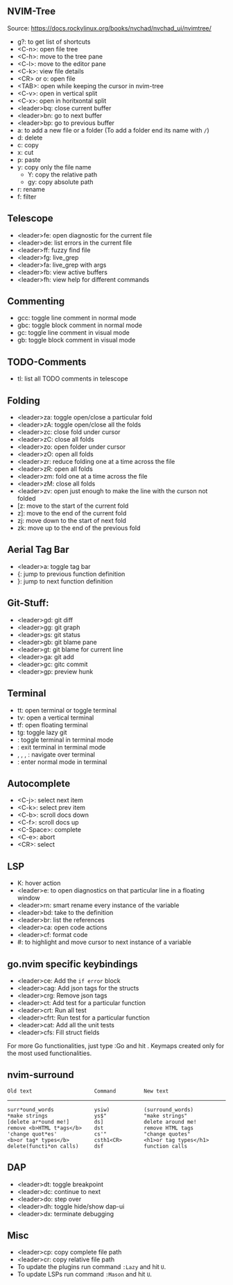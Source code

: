 ## NVIM-Tree
Source: https://docs.rockylinux.org/books/nvchad/nvchad_ui/nvimtree/
- g?: to get list of shortcuts
- \<C-n\>: open file tree
- \<C-h\>: move to the tree pane
- \<C-l\>: move to the editor pane
- \<C-k\>: view file details
- \<CR\> or o: open file
- \<TAB\>: open while keeping the cursor in nvim-tree
- \<C-v\>: open in vertical split
- \<C-x\>: open in horitxontal split
- \<leader\>bq: close current buffer
- \<leader\>bn: go to next buffer
- \<leader\>bp: go to previous buffer
- a: to add a new file or a folder (To add a folder end its name with `/`)
- d: delete
- c: copy
- x: cut
- p: paste
- y: copy only the file name
    - Y: copy the relative path
    - gy: copy absolute path
- r: rename
- f: filter

## Telescope
- \<leader\>fe: open diagnostic for the current file
- \<leader\>de: list errors in the current file
- \<leader\>ff: fuzzy find file
- \<leader\>fg: live_grep
- \<leader\>fa: live_grep with args
- \<leader\>fb: view active buffers
- \<leader\>fh: view help for different commands

## Commenting
- gcc: toggle line comment in normal mode
- gbc: toggle block comment in normal mode
- gc: toggle line comment in visual mode
- gb: toggle block comment in visual mode

## TODO-Comments
- <leader>tl: list all TODO comments in telescope

## Folding
- \<leader\>za: toggle open/close a particular fold
- \<leader\>zA: toggle open/close all the folds
- \<leader\>zc: close fold under cursor
- \<leader\>zC: close all folds
- \<leader\>zo: open folder under cursor
- \<leader\>zO: open all folds
- \<leader\>zr: reduce folding one at a time across the file
- \<leader\>zR: open all folds
- \<leader\>zm: fold one at a time across the file
- \<leader\>zM: close all folds
- \<leader\>zv: open just enough to make the line with the curson not folded
- [z: move to the start of the current fold
- z]: move to the end of the current fold
- zj: move down to the start of next fold
- zk: move up to the end of the previous fold

## Aerial Tag Bar
- \<leader\>a: toggle tag bar
- \{: jump to previous function definition
- \}: jump to next function definition

## Git-Stuff:
- \<leader\>gd: git diff
- \<leader\>gg: git graph
- \<leader\>gs: git status
- \<leader\>gb: git blame pane
- \<leader\>gt: git blame for current line
- \<leader\>ga: git add
- \<leader\>gc: gitc commit
- \<leader\>gp: preview hunk

## Terminal
- <leader>tt: open terminal or toggle terminal
- <leader>tv: open a vertical terminal
- <leader>tf: open floating terminal
- <leader>tg: toggle lazy git
- <C-t>: toggle terminal in terminal mode
- <C-q>: exit terminal in terminal mode
- <C-h>, <C-k>, <C-l>, <C-j>: navigate over terminal
- <C-w>: enter normal mode in terminal

## Autocomplete
- \<C-j\>: select next item
- \<C-k\>: select prev item
- \<C-b\>: scroll docs down
- \<C-f\>: scroll docs up
- \<C-Space\>: complete
- \<C-e\>: abort
- \<CR\>: select

## LSP
- K: hover action
- \<leader\>e: to open diagnostics on that particular line in a floating window
- \<leader\>rn: smart rename every instance of the variable
- \<leader\>bd: take to the definition
- \<leader\>br: list the references
- \<leader\>ca: open code actions
- \<leader\>cf: format code 
- \#: to highlight and move cursor to next instance of a variable

## go.nvim specific keybindings
- \<leader\>ce: Add the `if error` block
- \<leader\>cag: Add json tags for the structs
- \<leader\>crg: Remove json tags
- \<leader\>ct: Add test for a particular function
- \<leader\>crt: Run all test
- \<leader\>cfrt: Run test for a particular function
- \<leader\>cat: Add all the unit tests
- \<leader\>cfs: Fill struct fields

For more Go functionalities, just type :Go and hit <Tab>.
Keymaps created only for the most used functionalities.

## nvim-surround
    Old text                    Command         New text
--------------------------------------------------------------------------------
    surr*ound_words             ysiw)           (surround_words)
    *make strings               ys$"            "make strings"
    [delete ar*ound me!]        ds]             delete around me!
    remove <b>HTML t*ags</b>    dst             remove HTML tags
    'change quot*es'            cs'"            "change quotes"
    <b>or tag* types</b>        csth1<CR>       <h1>or tag types</h1>
    delete(functi*on calls)     dsf             function calls

## DAP
- \<leader\>dt: toggle breakpoint
- \<leader\>dc: continue to next
- \<leader\>do: step over
- \<leader\>dh: toggle hide/show dap-ui
- \<leader\>dx: terminate debugging

## Misc
- \<leader\>cp: copy complete file path
- \<leader\>cr: copy relative file path
- To update the plugins run command `:Lazy` and hit `U`.
- To update LSPs run command `:Mason` and hit `U`.
